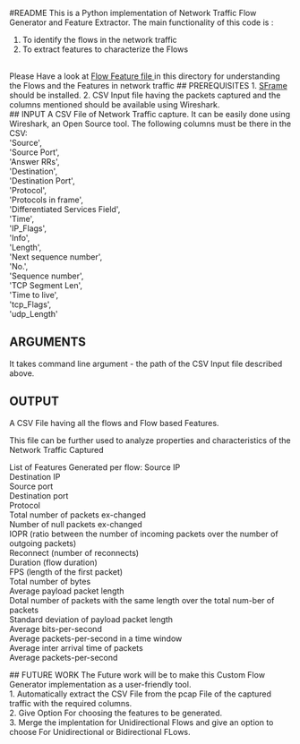 #README
This is a Python implementation of Network Traffic Flow Generator and Feature Extractor. The main functionality of this code is : <br>
1. To identify the flows in the network traffic <br>
2. To extract features to characterize the Flows
<br>
<a> Please Have a look at <a href = "https://github.com/hmishra2250/BTP/blob/master/Custom%20Flow%20Generator/FlowBasedFeatures.txt">Flow Feature file </a> in this directory for understanding the Flows and the Features in network traffic</a>
## PREREQUISITES
1. <a href="https://github.com/turi-code/SFrame">SFrame</a> should be installed.
2. CSV Input file having the packets captured and the columns mentioned should be available using Wireshark.<br>
## INPUT
A CSV File of Network Traffic capture. It can be easily done using Wireshark, an Open Source tool. The following columns must be there in the CSV: <br>
     'Source',<br>
     'Source Port',<br>
     'Answer RRs',<br>
     'Destination',<br>
     'Destination Port',<br>
     'Protocol',<br>
     'Protocols in frame',<br>
     'Differentiated Services Field',<br>
     'Time',<br>
     'IP_Flags',<br>
     'Info',<br>
     'Length',<br>
     'Next sequence number',<br>
     'No.',<br>
     'Sequence number',<br>
     'TCP Segment Len',<br>
     'Time to live',<br>
     'tcp_Flags',<br>
     'udp_Length'
     
 ## ARGUMENTS
 It takes command line argument - the path of the CSV Input file described above.
 ## OUTPUT
 <p>A CSV File having all the flows and Flow based Features. </p>
 <p>This file can be further used to analyze properties and characteristics of the Network Traffic Captured</p>
 <p>List of Features Generated per flow: 
Source IP<br>
Destination IP<br>
Source port<br>
Destination port<br>
Protocol<br>
Total number of packets ex-changed<br>
Number of null packets ex-changed<br>
IOPR (ratio between the number of incoming packets over the number of outgoing packets)<br>
Reconnect (number of reconnects)<br>
Duration (flow duration)<br>
FPS (length of the first packet)<br>
Total number of bytes<br>
Average payload packet length<br>
Dotal number of packets with the same length over the total num-ber of packets<br>
Standard deviation of payload packet length<br>
Average bits-per-second<br>
Average packets-per-second in a time window<br>
Average inter arrival time of packets<br>
Average packets-per-second<br>
 </p>
 ## FUTURE WORK
 The Future work will be to make this Custom Flow Generator implementation as a user-friendly tool.<br>
 1. Automatically extract the CSV File from the pcap File of the captured traffic with the required columns.<br>
 2. Give Option For choosing the features to be generated. <br>
 3. Merge the implentation for Unidirectional Flows and give an option to choose For Unidirectional or Bidirectional FLows.<br>
 
 
 
 
